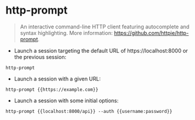 # http-prompt

> An interactive command-line HTTP client featuring autocomplete and syntax highlighting.
> More information: <https://github.com/httpie/http-prompt>.

- Launch a session targeting the default URL of https://localhost:8000 or the previous session:

`http-prompt`

- Launch a session with a given URL:

`http-prompt {{https://example.com}}`

- Launch a session with some initial options:

`http-prompt {{localhost:8000/api}} --auth {{username:password}}`
